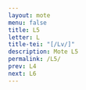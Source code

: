 ```yaml
---
layout: mote
menu: false
title: L5
letter: L
title-tei: "[/Lv/]"
description: Mote L5
permalink: /L5/
prev: L4
next: L6
---
```

